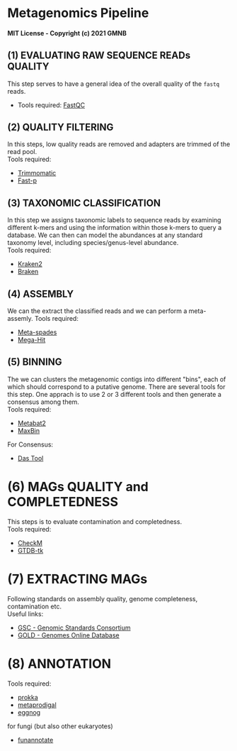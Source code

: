 # Metagenomics Pipeline

#### MIT License - Copyright (c) 2021 GMNB

## **(1)** EVALUATING RAW SEQUENCE READs QUALITY

This step serves to have a general idea of the overall quality of the `fastq` reads.<br>
* Tools required: [FastQC](https://www.bioinformatics.babraham.ac.uk/projects/fastqc/)<br>

## **(2)** QUALITY FILTERING

In this steps, low quality reads are removed and adapters are trimmed of the read pool.<br>
Tools required:<br>
* [Trimmomatic](http://www.usadellab.org/cms/?page=trimmomatic)<br>
* [Fast-p](https://github.com/OpenGene/fastp#fastp)<br>

## **(3)** TAXONOMIC CLASSIFICATION

In this step we assigns taxonomic labels to sequence reads by examining different k-mers and using the information within those k-mers to query a database. We can then can model the abundances at any standard taxonomy level, including species/genus-level abundance.<br>
Tools required:<br>
* [Kraken2](https://ccb.jhu.edu/software/kraken2/)<br>
* [Braken](https://ccb.jhu.edu/software/bracken/)<br>

## **(4)** ASSEMBLY

We can the extract the classified reads and we can perform a meta-assemly.
Tools required:<br>
* [Meta-spades](https://github.com/ablab/spades)<br>
* [Mega-Hit](https://github.com/voutcn/megahit)<br>

## **(5)** BINNING

The we can clusters the metagenomic contigs into different "bins", each of which should correspond to a putative genome. There are several tools for this step. One apprach is to use 2 or 3 different tools and then generate a consensus among them.<br>
Tools required:<br>
* [Metabat2](https://bitbucket.org/berkeleylab/metabat/src/master/)<br>
* [MaxBin](https://sourceforge.net/projects/maxbin2/)<br>

For Consensus:<br>
* [Das Tool](https://github.com/cmks/DAS_Tool)<br>

# **(6)** MAGs QUALITY and COMPLETEDNESS
This steps is to evaluate contamination and completedness.<br>
Tools required:<br>
* [CheckM](https://ecogenomics.github.io/CheckM/)<br>
* [GTDB-tk](https://github.com/Ecogenomics/GTDBTk)<br>

# **(7)** EXTRACTING MAGs

Following standards on assembly quality, genome completeness, contamination etc.<br>
Useful links: <br>
* [GSC - Genomic Standards Consortium](https://gensc.org/about-gsc/funding/)<br>
* [GOLD - Genomes Online Database](https://gold.jgi.doe.gov/)<br>

# **(8)** ANNOTATION
Tools required:<br>
* [prokka](https://github.com/tseemann/prokka)<br>
* [metaprodigal](https://github.com/hyattpd/Prodigal)<br>
* [eggnog](https://github.com/eggnogdb/eggnog-mapper)<br>

for fungi (but also other eukaryotes)<br>
* [funannotate](https://github.com/nextgenusfs/funannotate)<br>
